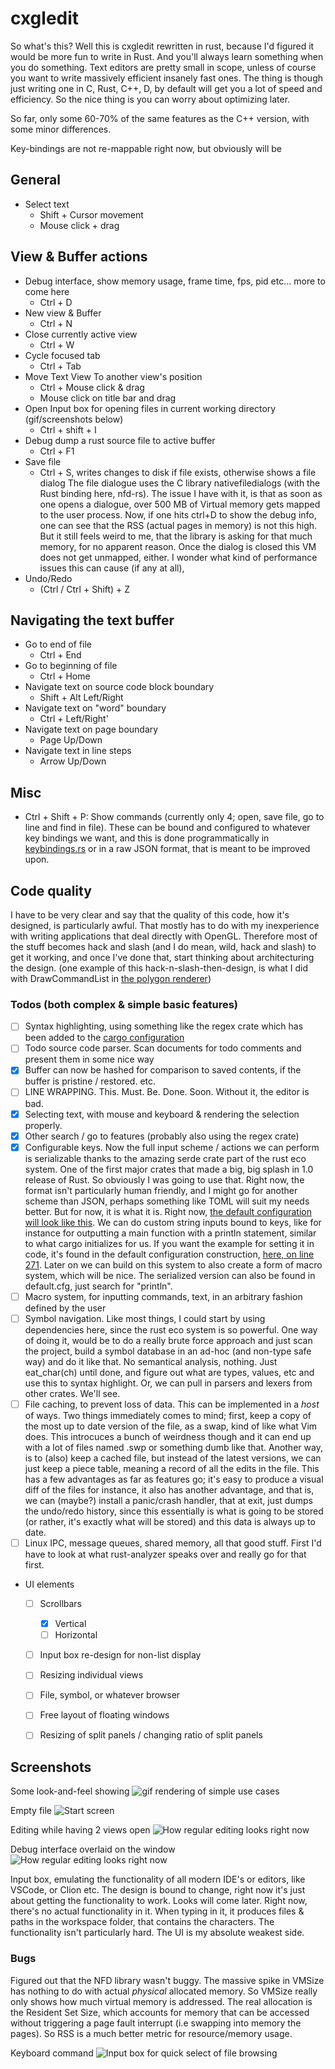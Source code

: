 # cxgledit
So what's this? Well this is cxgledit rewritten in rust, because I'd figured it would be more fun to write in Rust. And you'll always learn something
when you do something. Text editors are pretty small in scope, unless of course you want to write massively efficient insanely fast ones. The thing is though
just writing one in C, Rust, C++, D, by default will get you a lot of speed and efficiency. So the nice thing is you can worry about optimizing later.

So far, only some 60-70% of the same features as the C++ version, with some minor differences.


Key-bindings are not re-mappable right now, but obviously will be

## General
- Select text
  - Shift + Cursor movement
  - Mouse click + drag

## View & Buffer actions 
- Debug interface, show memory usage, frame time, fps, pid etc... more to come here
  - Ctrl + D
- New view & Buffer
  - Ctrl + N
- Close currently active view
  - Ctrl + W
- Cycle focused tab
  - Ctrl + Tab
- Move Text View To another view's position
  - Ctrl + Mouse click & drag
  - Mouse click on title bar and drag
- Open Input box for opening files in current working directory (gif/screenshots below)
  - Ctrl + shift + I
- Debug dump a rust source file to active buffer
  - Ctrl + F1
- Save file
  - Ctrl + S, writes changes to disk if file exists, otherwise shows a file dialog
    The file dialogue uses the C library nativefiledialogs (with the Rust binding here, nfd-rs).
    The issue I have with it, is that as soon as one opens a dialogue, over 500 MB of Virtual memory
    gets mapped to the user process. Now, if one hits ctrl+D to show the debug info, one can see
    that the RSS (actual pages in memory) is not this high. But it still feels weird to me,
    that the library is asking for that much memory, for no apparent reason. Once the dialog is closed
    this VM does not get unmapped, either. I wonder what kind of performance issues this can cause (if any at all),
- Undo/Redo
  - (Ctrl / Ctrl + Shift) + Z
## Navigating the text buffer
- Go to end of file
  - Ctrl + End
- Go to beginning of file
  - Ctrl + Home
- Navigate text on source code block boundary
  - Shift + Alt Left/Right
- Navigate text on "word" boundary
  - Ctrl + Left/Right'
- Navigate text on page boundary
  - Page Up/Down
- Navigate text in line steps
  - Arrow Up/Down

## Misc
- Ctrl + Shift + P: Show commands (currently only 4; open, save file, go to line and find in file). These can be bound and configured to whatever key bindings we want, and this is done programmatically in [keybindings.rs](src/cmd/keybindings.rs) or in a raw JSON format, that is meant to be improved upon.



## Code quality
I have to be very clear and say that the quality of this code, how it's designed, is particularly awful. That mostly has to do with my inexperience
with writing applications that deal directly with OpenGL. Therefore most of the stuff becomes hack and slash (and I do mean, wild, hack and slash) to
get it working, and once I've done that, start thinking about architecturing the design. (one example of this hack-n-slash-then-design, is what I
did with DrawCommandList in [the polygon renderer](src/opengl/rectangle.rs))


### Todos (both complex & simple basic features)
- [ ] Syntax highlighting, using something like the regex crate which has been added to the [cargo configuration](Cargo.toml)
- [ ] Todo source code parser. Scan documents for todo comments and present them in some nice way
- [x] Buffer can now be hashed for comparison to saved contents, if the buffer is pristine / restored.
      etc.
- [ ] LINE WRAPPING. This. Must. Be. Done. Soon. Without it, the editor is bad.
- [x] Selecting text, with mouse and keyboard & rendering the selection properly.
- [x] Other search / go to features (probably also using the regex crate)
- [x] Configurable keys. Now the full input scheme / actions we can perform is serializable thanks to the amazing serde crate part of the rust eco system. One of the first major crates that made a big, big splash in 1.0 release of Rust. So obviously I was going to use that. Right now, the format isn't particularly human friendly, and I might go for another scheme than JSON, perhaps something like TOML will suit my needs better. But for now, it is what it is. Right now, [the default configuration will look like this](default.cfg). We can do custom string inputs bound to keys, like for instance for outputting a main function with a println statement, similar to what cargo initializes for us. If you want the example for setting it in code, it's found in the default configuration construction, [here, on line 271](src/cmd/keybindings.rs#L271). Later on we can build on this system to also create a form of macro system, which will be nice. The serialized version can also be found in default.cfg, just search for "println".
- [ ] Macro system, for inputting commands, text, in an arbitrary fashion defined by the user
- [ ] Symbol navigation. Like most things, I could start by using dependencies here, since the rust eco system is so powerful.
      One way of doing it, would be to do a really brute force approach and just scan the project, build a symbol database in an ad-hoc (and non-type safe way)
      and do it like that. No semantical analysis, nothing. Just eat_char(ch) until done, and figure out what are types, values, etc and use this to syntax highlight.
      Or, we can pull in parsers and lexers from other crates. We'll see. 
- [ ] File caching, to prevent loss of data. This can be implemented in a *host* of ways. Two things immediately comes to mind; first, keep a copy of the most up to date version of the file, as a swap, kind of like what Vim does. This introcuces a bunch of weirdness though and 
it can end up with a lot of files named .swp or something dumb like that. Another way, is to (also) keep a cached file, but instead of the latest versions, we can just keep a piece table, meaning a record of all the edits in the file. This has a few advantages as far as features go; it's easy to produce a visual diff of the files for instance, it also has another advantage, and that is, we can (maybe?) install a panic/crash handler, that at exit, just dumps the undo/redo history, since this essentially is what is going to be stored (or rather, it's exactly what will be stored) and this data is always up to date.
- [ ] Linux IPC, message queues, shared memory, all that good stuff. First I'd have to look at what rust-analyzer speaks over and really go for that first.

- UI elements
  - [ ] Scrollbars
    - [x] Vertical
    - [ ] Horizontal
  - [ ] Input box re-design for non-list display
  - [ ] Resizing individual views
  - [ ] File, symbol, or whatever browser
  - [ ] Free layout of floating windows
  - [ ] Resizing of split panels / changing ratio of split panels





## Screenshots

Some look-and-feel showing
![gif rendering of simple use cases](docs/img/rendering.gif)

Empty file
![Start screen](docs/img/empty_file.png)

Editing while having 2 views open
![How regular editing looks right now](docs/img/editing.png)

Debug interface overlaid on the window
![How regular editing looks right now](docs/img/debug_interface.png)

Input box, emulating the functionality of all modern IDE's or editors, like VSCode, or Clion etc. The design
is bound to change, right now it's just about getting the functionality to work. Looks will come later.
Right now, there's no actual functionality in it. When typing in it, it produces files & paths in the workspace
folder, that contains the characters. The functionality isn't particularly hard. The UI is my absolute weakest side.

### Bugs
Figured out that the NFD library wasn't buggy. The massive spike in VMSize has nothing to do with actual *physical* allocated memory. So VMSize really only shows how much virtual memory is addressed. The real allocation is the Resident Set Size,
which accounts for memory that can be accessed without triggering a page fault interrupt (i.e swapping into memory the pages).
So RSS is a much better metric for resource/memory usage.

Keyboard command
![Input box for quick select of file browsing](docs/img/example.png)